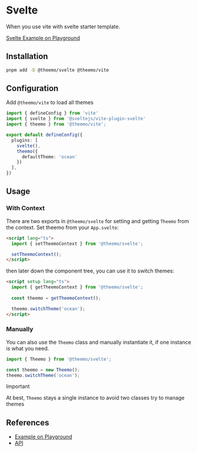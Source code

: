 # Svelte

When you use vite with svelte starter template.

[Svelte Example on
Playground](https://github.com/theemo-tokens/theemo/tree/main/playground/svelte)

## Installation

```sh
pnpm add -D @theemo/svelte @theemo/vite
```

## Configuration

Add `@theemo/vite` to load all themes

```ts [vite.config.ts]
import { defineConfig } from 'vite'
import { svelte } from '@sveltejs/vite-plugin-svelte'
import { theemo } from '@theemo/vite';

export default defineConfig({
  plugins: [
    svelte(),
    theemo({
      defaultTheme: 'ocean'
    })
  ],
})
```

## Usage

### With Context

There are two exports in `@theemo/svelte` for setting and getting `Theemo` from
the context. Set theemo from your `App.svelte`:

```html [src/App.svelte]
<script lang="ts">
  import { setTheemoContext } from '@theemo/svelte';

  setTheemoContext();
</script>
```

then later down the component tree, you can use it to switch themes:

```html [src/lib/theme-switcher.svelte]
<script setup lang="ts">
  import { getTheemoContext } from '@theemo/svelte';
  
  const theemo = getTheemoContext();

  theemo.switchTheme('ocean');
</script>
```

### Manually

You can also use the `Theemo` class and manually instantiate it, if one instance
is what you need.

```ts
import { Theemo } from '@theemo/svelte';

const theemo = new Theemo();
theemo.switchTheme('ocean');
```

> [!IMPORTANT]
> At best, `Theemo` stays a single instance to avoid two classes try to manage
> themes

## References

- [Example on Playground](https://github.com/theemo-tokens/theemo/tree/main/playground/svelte)
- [API](/api/@theemo/svelte/)
